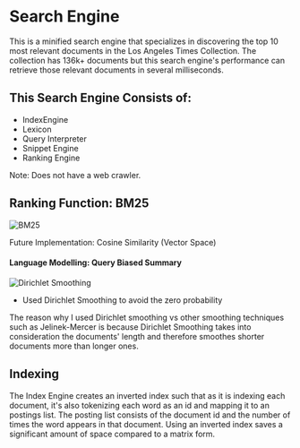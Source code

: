 # Search Engine

This is a minified search engine that specializes in discovering the top 10 most relevant documents in the Los Angeles Times Collection. The collection has 136k+ documents but this search engine's performance can retrieve those relevant documents in several milliseconds. 

## This Search Engine Consists of:
* IndexEngine
* Lexicon
* Query Interpreter 
* Snippet Engine
* Ranking Engine 

Note: Does not have a web crawler. 

## Ranking Function: BM25

![BM25](https://i.gyazo.com/34ab79556c3347446a2d95f65bc55770.png)

Future Implementation: Cosine Similarity (Vector Space)

#### Language Modelling: Query Biased Summary

![Dirichlet Smoothing](https://i.gyazo.com/d16fa22dec66137ce1de9894a0a5a69a.png)

* Used Dirichlet Smoothing to avoid the zero probability 

The reason why I used Dirichlet smoothing vs other smoothing techniques such as Jelinek-Mercer is because Dirichlet Smoothing takes into consideration the documents' length and therefore smoothes shorter documents more than longer ones. 

## Indexing

The Index Engine creates an inverted index such that as it is indexing each document, it's also tokenizing each word as an id and mapping it to an postings list. The posting list consists of the document id and the number of times the word appears in that document. Using an inverted index saves a significant amount of space compared to a matrix form. 

